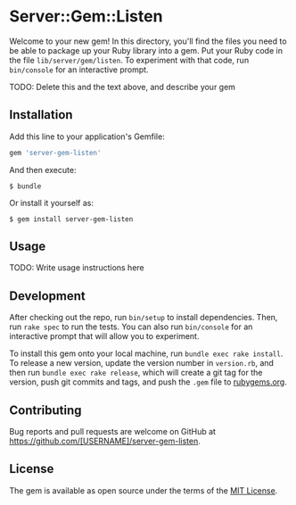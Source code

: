 # Server::Gem::Listen

Welcome to your new gem! In this directory, you'll find the files you need to be able to package up your Ruby library into a gem. Put your Ruby code in the file `lib/server/gem/listen`. To experiment with that code, run `bin/console` for an interactive prompt.

TODO: Delete this and the text above, and describe your gem

## Installation

Add this line to your application's Gemfile:

```ruby
gem 'server-gem-listen'
```

And then execute:

    $ bundle

Or install it yourself as:

    $ gem install server-gem-listen

## Usage

TODO: Write usage instructions here

## Development

After checking out the repo, run `bin/setup` to install dependencies. Then, run `rake spec` to run the tests. You can also run `bin/console` for an interactive prompt that will allow you to experiment.

To install this gem onto your local machine, run `bundle exec rake install`. To release a new version, update the version number in `version.rb`, and then run `bundle exec rake release`, which will create a git tag for the version, push git commits and tags, and push the `.gem` file to [rubygems.org](https://rubygems.org).

## Contributing

Bug reports and pull requests are welcome on GitHub at https://github.com/[USERNAME]/server-gem-listen.

## License

The gem is available as open source under the terms of the [MIT License](https://opensource.org/licenses/MIT).
